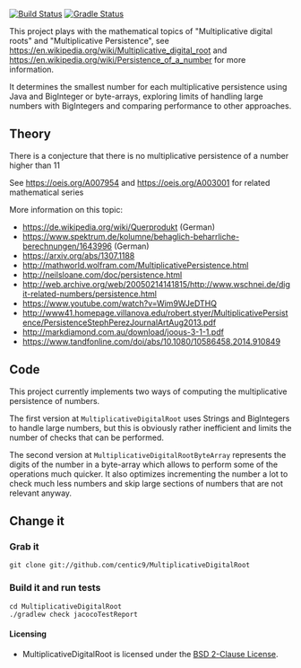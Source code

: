 [![Build Status](https://travis-ci.org/centic9/MultiplicativeDigitalRoot.svg)](https://travis-ci.org/centic9/MultiplicativeDigitalRoot) 
[![Gradle Status](https://gradleupdate.appspot.com/centic9/MultiplicativeDigitalRoot/status.svg?branch=master)](https://gradleupdate.appspot.com/centic9/MultiplicativeDigitalRoot/status)

This project plays with the mathematical topics of "Multiplicative digital roots" and 
"Multiplicative Persistence", see https://en.wikipedia.org/wiki/Multiplicative_digital_root and 
https://en.wikipedia.org/wiki/Persistence_of_a_number for more information.

It determines the smallest number for each multiplicative persistence using Java and BigInteger or byte-arrays, 
exploring limits of handling large numbers with BigIntegers and comparing performance to other approaches.

## Theory

There is a conjecture that there is no multiplicative persistence of a number higher than 11

See https://oeis.org/A007954 and https://oeis.org/A003001 for related mathematical series

More information on this topic:
* https://de.wikipedia.org/wiki/Querprodukt (German)
* https://www.spektrum.de/kolumne/behaglich-beharrliche-berechnungen/1643996 (German)
* https://arxiv.org/abs/1307.1188
* http://mathworld.wolfram.com/MultiplicativePersistence.html
* http://neilsloane.com/doc/persistence.html
* http://web.archive.org/web/20050214141815/http://www.wschnei.de/digit-related-numbers/persistence.html
* https://www.youtube.com/watch?v=Wim9WJeDTHQ
* http://www41.homepage.villanova.edu/robert.styer/MultiplicativePersistence/PersistenceStephPerezJournalArtAug2013.pdf
* http://markdiamond.com.au/download/joous-3-1-1.pdf
* https://www.tandfonline.com/doi/abs/10.1080/10586458.2014.910849

## Code

This project currently implements two ways of computing the multiplicative persistence of 
numbers.

The first version at `MultiplicativeDigitalRoot` uses Strings and BigIntegers to handle large numbers, but this is
obviously rather inefficient and limits the number of checks that can be performed.

The second version at `MultiplicativeDigitalRootByteArray` represents the digits of the number in a byte-array which
allows to perform some of the operations much quicker. It also optimizes incrementing the number a lot to check
much less numbers and skip large sections of numbers that are not relevant anyway.

## Change it

### Grab it

    git clone git://github.com/centic9/MultiplicativeDigitalRoot

### Build it and run tests

	cd MultiplicativeDigitalRoot
	./gradlew check jacocoTestReport

#### Licensing
* MultiplicativeDigitalRoot is licensed under the [BSD 2-Clause License].

[BSD 2-Clause License]: http://www.opensource.org/licenses/bsd-license.php
